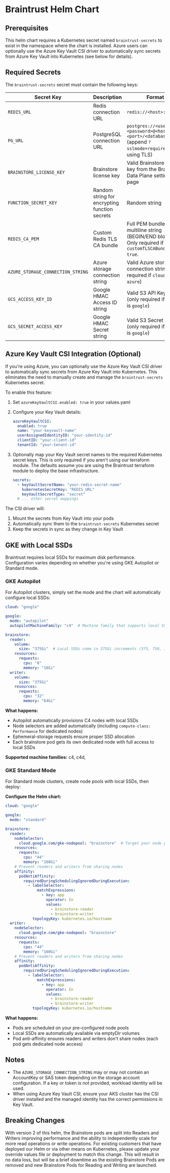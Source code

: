 # Braintrust Helm Chart

## Prerequisites

This helm chart requires a Kubernetes secret named `braintrust-secrets` to exist in the namespace where the chart is installed. Azure users can optionally use the Azure Key Vault CSI driver to automatically sync secrets from Azure Key Vault into Kubernetes (see below for details).

## Required Secrets

The `braintrust-secrets` secret must contain the following keys:

| Secret Key | Description | Format |
|------------|-------------|--------|
| `REDIS_URL` | Redis connection URL | `redis://<host>:<port>` |
| `PG_URL` | PostgreSQL connection URL | `postgres://<username>:<password>@<host>:<port>/<database>` (append `?sslmode=require` if using TLS) |
| `BRAINSTORE_LICENSE_KEY` | Brainstore license key | Valid Brainstore license key from the Braintrust Data Plane settings page |
| `FUNCTION_SECRET_KEY` | Random string for encrypting function secrets | Random string |
| `REDIS_CA_PEM` | Custom Redis TLS CA bundle | Full PEM bundle as a multiline string (BEGIN/END blocks). Only required if `customTLSCABundle: true`. |
| `AZURE_STORAGE_CONNECTION_STRING` | Azure storage connection string | Valid Azure storage connection string (only required if `cloud` is `azure`) |
| `GCS_ACCESS_KEY_ID` | Google HMAC Access ID string | Valid S3 API Key Id (only required if `cloud` is `google`) |
| `GCS_SECRET_ACCESS_KEY` | Google HMAC Secret string | Valid S3 Secret string (only required if `cloud` is `google`) |

## Azure Key Vault CSI Integration (Optional)

If you're using Azure, you can optionally use the Azure Key Vault CSI driver to automatically sync secrets from Azure Key Vault into Kubernetes. This eliminates the need to manually create and manage the `braintrust-secrets` Kubernetes secret.

To enable this feature:

1. Set `azureKeyVaultCSI.enabled: true` in your values.yaml
2. Configure your Key Vault details:

   ```yaml
   azureKeyVaultCSI:
     enabled: true
     name: "your-keyvault-name"
     userAssignedIdentityID: "your-identity-id"
     clientID: "your-client-id"
     tenantId: "your-tenant-id"
   ```

3. Optionally map your Key Vault secret names to the required Kubernetes secret keys. This is only required if you aren't using our terraform module. The defaults assume you are using the Braintrust terraform module to deploy the base infrastructure.

   ```yaml
   secrets:
     - keyVaultSecretName: "your-redis-secret-name"
       kubernetesSecretKey: "REDIS_URL"
       keyVaultSecretType: "secret"
     # ... other secret mappings
   ```

The CSI driver will:

1. Mount the secrets from Key Vault into your pods
2. Automatically sync them to the `braintrust-secrets` Kubernetes secret
3. Keep the secrets in sync as they change in Key Vault

## GKE with Local SSDs

Braintrust requires local SSDs for maximum disk performance. Configuration varies depending on whether you're using GKE Autopilot or Standard mode.

### GKE Autopilot

For Autopilot clusters, simply set the mode and the chart will automatically configure local SSDs:

```yaml
cloud: "google"

google:
  mode: "autopilot"
  autopilotMachineFamily: "c4"  # Machine family that supports local SSDs

brainstore:
  reader:
    volume:
      size: "375Gi"  # Local SSDs come in 375Gi increments (375, 750, 1125, etc.)
    resources:
      requests:
        cpu: "8"
        memory: "16Gi"
  writer:
    volume:
      size: "375Gi"
    resources:
      requests:
        cpu: "32"
        memory: "64Gi"
```

**What happens:**
- Autopilot automatically provisions C4 nodes with local SSDs
- Node selectors are added automatically (including `compute-class: Performance` for dedicated nodes)
- Ephemeral-storage requests ensure proper SSD allocation
- Each brainstore pod gets its own dedicated node with full access to local SSDs

**Supported machine families:** c4, c4d,

### GKE Standard Mode

For Standard mode clusters, create node pools with local SSDs, then deploy:

**Configure the Helm chart:**
   ```yaml
   cloud: "google"

   google:
     mode: "standard" 

   brainstore:
     reader:
       nodeSelector:
         cloud.google.com/gke-nodepool: "brainstore"  # Target your node pool
       resources:
         requests:
           cpu: "44"
           memory: "160Gi"
       # Prevent readers and writers from sharing nodes
       affinity:
         podAntiAffinity:
           requiredDuringSchedulingIgnoredDuringExecution:
             - labelSelector:
                 matchExpressions:
                   - key: app
                     operator: In
                     values:
                       - brainstore-reader
                       - brainstore-writer
               topologyKey: kubernetes.io/hostname
     writer:
       nodeSelector:
         cloud.google.com/gke-nodepool: "brainstore"
       resources:
         requests:
           cpu: "44"
           memory: "160Gi"
       # Prevent readers and writers from sharing nodes
       affinity:
         podAntiAffinity:
           requiredDuringSchedulingIgnoredDuringExecution:
             - labelSelector:
                 matchExpressions:
                   - key: app
                     operator: In
                     values:
                       - brainstore-reader
                       - brainstore-writer
               topologyKey: kubernetes.io/hostname
   ```

**What happens:**
- Pods are scheduled on your pre-configured node pools
- Local SSDs are automatically available via emptyDir volumes
- Pod anti-affinity ensures readers and writers don't share nodes (each pod gets dedicated node access)

## Notes

- The `AZURE_STORAGE_CONNECTION_STRING` may or may not contain an AccountKey or SAS token depending on the storage account configuration. If a key or token is not provided, workload identity will be used.
- When using Azure Key Vault CSI, ensure your AKS cluster has the CSI driver installed and the managed identity has the correct permissions in Key Vault.

## Breaking Changes

With version 2 of this helm, the Brainstore pods are split into Readers and Writers improving performance and the ability to independently scale for more read operations or write operations. For existing customers that have deployed our Helm or via other means on Kubernetes, please update your override values file or deployment to match this change. This will result in no data loss, but will be a brief downtime as the existing Brainstore Pods are removed and new Brainstore Pods for Reading and Writing are launched.
